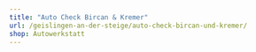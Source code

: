 ```yaml
---
title: "Auto Check Bircan & Kremer"
url: /geislingen-an-der-steige/auto-check-bircan-und-kremer/
shop: Autowerkstatt
---
```

